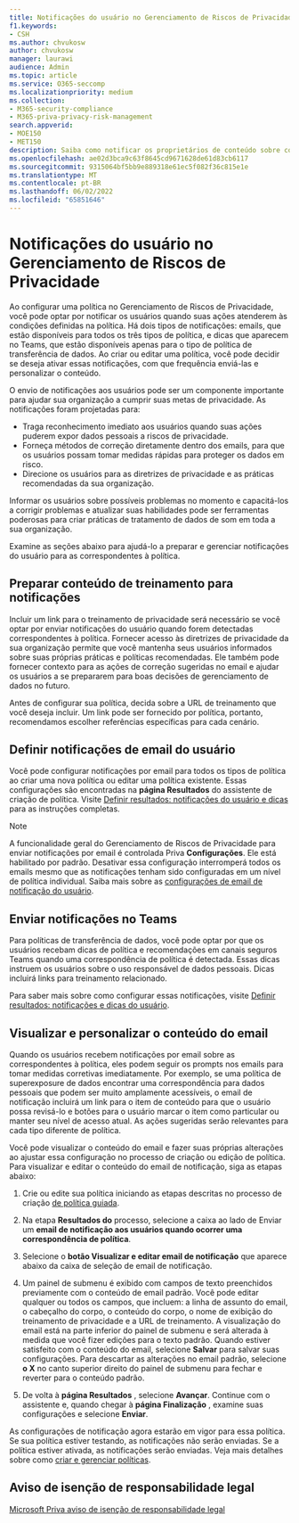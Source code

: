 ```yaml
---
title: Notificações do usuário no Gerenciamento de Riscos de Privacidade
f1.keywords:
- CSH
ms.author: chvukosw
author: chvukosw
manager: laurawi
audience: Admin
ms.topic: article
ms.service: O365-seccomp
ms.localizationpriority: medium
ms.collection:
- M365-security-compliance
- M365-priva-privacy-risk-management
search.appverid:
- MOE150
- MET150
description: Saiba como notificar os proprietários de conteúdo sobre correspondências de política encontradas pelo Gerenciamento de risco de privacidade Microsoft Priva e como eles podem usar essas notificações por email para corrigir problemas.
ms.openlocfilehash: ae02d3bca9c63f8645cd9671628de61d83cb6117
ms.sourcegitcommit: 9315064bf5bb9e889318e61ec5f082f36c815e1e
ms.translationtype: MT
ms.contentlocale: pt-BR
ms.lasthandoff: 06/02/2022
ms.locfileid: "65851646"
---
```

# <a name="user-notifications-in-privacy-risk-management"></a>Notificações do usuário no Gerenciamento de Riscos de Privacidade

Ao configurar uma política no Gerenciamento de Riscos de Privacidade, você pode optar por notificar os usuários quando suas ações atenderem às condições definidas na política. Há dois tipos de notificações: emails, que estão disponíveis para todos os três tipos de política, e dicas que aparecem no Teams, que estão disponíveis apenas para o tipo de política de transferência de dados. Ao criar ou editar uma política, você pode decidir se deseja ativar essas notificações, com que frequência enviá-las e personalizar o conteúdo.

O envio de notificações aos usuários pode ser um componente importante para ajudar sua organização a cumprir suas metas de privacidade. As notificações foram projetadas para:

- Traga reconhecimento imediato aos usuários quando suas ações puderem expor dados pessoais a riscos de privacidade.
- Forneça métodos de correção diretamente dentro dos emails, para que os usuários possam tomar medidas rápidas para proteger os dados em risco.
- Direcione os usuários para as diretrizes de privacidade e as práticas recomendadas da sua organização.

Informar os usuários sobre possíveis problemas no momento e capacitá-los a corrigir problemas e atualizar suas habilidades pode ser ferramentas poderosas para criar práticas de tratamento de dados de som em toda a sua organização.

Examine as seções abaixo para ajudá-lo a preparar e gerenciar notificações do usuário para as correspondentes à política.

## <a name="prepare-training-content-for-notifications"></a>Preparar conteúdo de treinamento para notificações

Incluir um link para o treinamento de privacidade será necessário se você optar por enviar notificações do usuário quando forem detectadas correspondentes à política. Fornecer acesso às diretrizes de privacidade da sua organização permite que você mantenha seus usuários informados sobre suas próprias práticas e políticas recomendadas. Ele também pode fornecer contexto para as ações de correção sugeridas no email e ajudar os usuários a se prepararem para boas decisões de gerenciamento de dados no futuro.

Antes de configurar sua política, decida sobre a URL de treinamento que você deseja incluir. Um link pode ser fornecido por política, portanto, recomendamos escolher referências específicas para cada cenário.

## <a name="set-user-email-notifications"></a>Definir notificações de email do usuário

Você pode configurar notificações por email para todos os tipos de política ao criar uma nova política ou editar uma política existente. Essas configurações são encontradas na **página Resultados** do assistente de criação de política. Visite [Definir resultados: notificações do usuário e dicas](risk-management-policies.md#define-outcomes-user-email-notifications-and-tips) para as instruções completas.

> [!NOTE]
> A funcionalidade geral do Gerenciamento de Riscos de Privacidade para enviar notificações por email é controlada Priva **Configurações**. Ele está habilitado por padrão. Desativar essa configuração interromperá todos os emails mesmo que as notificações tenham sido configuradas em um nível de política individual. Saiba mais sobre as [configurações de email de notificação do usuário](priva-settings.md#user-notification-emails).

## <a name="send-notifications-in-teams"></a>Enviar notificações no Teams

Para políticas de transferência de dados, você pode optar por que os usuários recebam dicas de política e recomendações em canais seguros Teams quando uma correspondência de política é detectada. Essas dicas instruem os usuários sobre o uso responsável de dados pessoais. Dicas incluirá links para treinamento relacionado.

Para saber mais sobre como configurar essas notificações, visite [Definir resultados: notificações e dicas do usuário](risk-management-policies.md#define-outcomes-user-email-notifications-and-tips).

## <a name="preview-and-customize-email-content"></a>Visualizar e personalizar o conteúdo do email

Quando os usuários recebem notificações por email sobre as correspondentes à política, eles podem seguir os prompts nos emails para tomar medidas corretivas imediatamente. Por exemplo, se uma política de superexposure de dados encontrar uma correspondência para dados pessoais que podem ser muito amplamente acessíveis, o email de notificação incluirá um link para o item de conteúdo para que o usuário possa revisá-lo e botões para o usuário marcar o item como particular ou manter seu nível de acesso atual. As ações sugeridas serão relevantes para cada tipo diferente de política.

Você pode visualizar o conteúdo do email e fazer suas próprias alterações ao ajustar essa configuração no processo de criação ou edição de política. Para visualizar e editar o conteúdo do email de notificação, siga as etapas abaixo:

1. Crie ou edite sua política iniciando as etapas descritas no processo de criação [de política guiada](risk-management-policies.md#custom-setup-guided-process-to-choose-all-settings).

2. Na etapa **Resultados do** processo, selecione a caixa ao lado de Enviar um **email de notificação aos usuários quando ocorrer uma correspondência de política**.

3. Selecione o **botão Visualizar e editar email de notificação** que aparece abaixo da caixa de seleção de email de notificação.

4. Um painel de submenu é exibido com campos de texto preenchidos previamente com o conteúdo de email padrão. Você pode editar qualquer ou todos os campos, que incluem: a linha de assunto do email, o cabeçalho do corpo, o conteúdo do corpo, o nome de exibição do treinamento de privacidade e a URL de treinamento. A visualização do email está na parte inferior do painel de submenu e será alterada à medida que você fizer edições para o texto padrão. Quando estiver satisfeito com o conteúdo do email, selecione **Salvar** para salvar suas configurações. Para descartar as alterações no email padrão, selecione **o X** no canto superior direito do painel de submenu para fechar e reverter para o conteúdo padrão.

5. De volta à **página Resultados** , selecione **Avançar**. Continue com o assistente e, quando chegar à **página Finalização** , examine suas configurações e selecione **Enviar**.

As configurações de notificação agora estarão em vigor para essa política. Se sua política estiver testando, as notificações não serão enviadas. Se a política estiver ativada, as notificações serão enviadas. Veja mais detalhes sobre como [criar e gerenciar políticas](risk-management-policies.md).


## <a name="legal-disclaimer"></a>Aviso de isenção de responsabilidade legal

[Microsoft Priva aviso de isenção de responsabilidade legal](priva-disclaimer.md)
